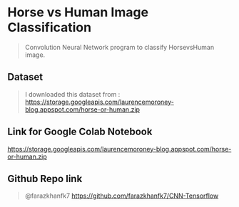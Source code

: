 # Horse vs Human Image Classification
> Convolution Neural Network program to classify HorsevsHuman image.

## Dataset
> I downloaded this dataset from : https://storage.googleapis.com/laurencemoroney-blog.appspot.com/horse-or-human.zip

## Link for Google Colab Notebook
https://storage.googleapis.com/laurencemoroney-blog.appspot.com/horse-or-human.zip

## Github Repo link
> @farazkhanfk7
> https://github.com/farazkhanfk7/CNN-Tensorflow
